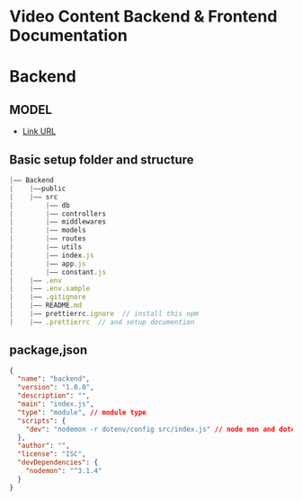 # Video Content Backend & Frontend Documentation

# Backend

## MODEL

- [Link URL](https://app.eraser.io/workspace/YtPqZ1VogxGy1jzIDkzj)


## Basic setup folder and structure
```javascript
|—— Backend
|    |——public
|    |—— src
|        |—— db
|        |—— controllers  
|        |—— middlewares
|        |—— models
|        |—— routes
|        |—— utils
|        |—— index.js
|        |—— app.js
|        |—— constant.js
|    |—— .env
|    |—— .env.sample
|    |—— .gitignore
|    |—— README.md
|    |—— prettierrc.ignore  // install this npm
|    |—— .prettierrc  // and setup documention
``` 

## package,json
```json
{
  "name": "backend",
  "version": "1.0.0",
  "description": "",
  "main": "index.js",
  "type": "module", // module type
  "scripts": {
    "dev": "nodemon -r dotenv/config src/index.js" // node mon and dotenv config in this 
  },
  "author": "",
  "license": "ISC",
  "devDependencies": {
    "nodemon": "^3.1.4"
  }
}
```
